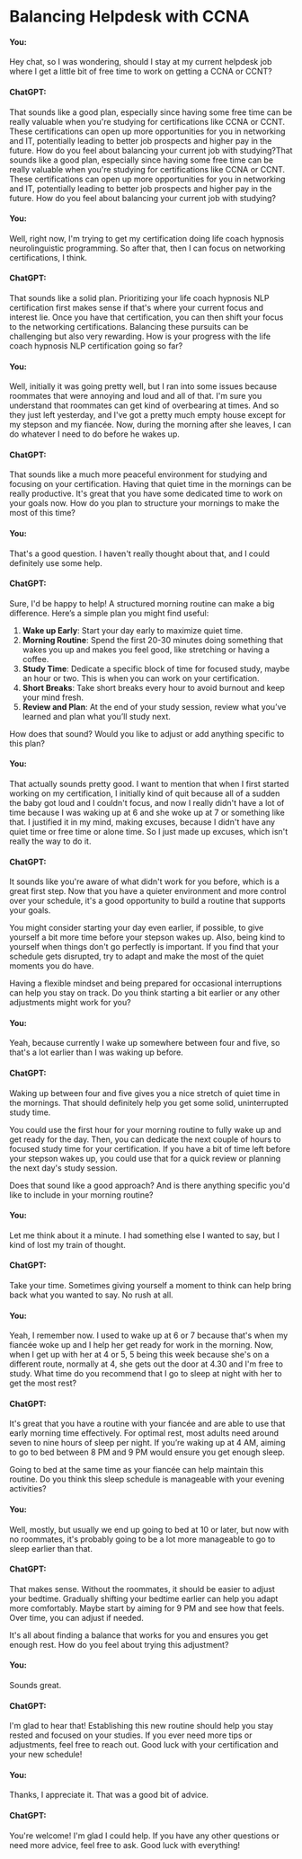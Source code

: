 # Balancing Helpdesk with CCNA

#### You:
Hey chat, so I was wondering, should I stay at my current helpdesk job where I get a little bit of free time to work on getting a CCNA or CCNT?

#### ChatGPT:
That sounds like a good plan, especially since having some free time can be really valuable when you're studying for certifications like CCNA or CCNT. These certifications can open up more opportunities for you in networking and IT, potentially leading to better job prospects and higher pay in the future. How do you feel about balancing your current job with studying?That sounds like a good plan, especially since having some free time can be really valuable when you're studying for certifications like CCNA or CCNT. These certifications can open up more opportunities for you in networking and IT, potentially leading to better job prospects and higher pay in the future. How do you feel about balancing your current job with studying?


#### You:
Well, right now, I'm trying to get my certification doing life coach hypnosis neurolinguistic programming. So after that, then I can focus on networking certifications, I think.

#### ChatGPT:
That sounds like a solid plan. Prioritizing your life coach hypnosis NLP certification first makes sense if that's where your current focus and interest lie. Once you have that certification, you can then shift your focus to the networking certifications. Balancing these pursuits can be challenging but also very rewarding. How is your progress with the life coach hypnosis NLP certification going so far?


#### You:
Well, initially it was going pretty well, but I ran into some issues because roommates that were annoying and loud and all of that. I'm sure you understand that roommates can get kind of overbearing at times. And so they just left yesterday, and I've got a pretty much empty house except for my stepson and my fiancée. Now, during the morning after she leaves, I can do whatever I need to do before he wakes up.

#### ChatGPT:
That sounds like a much more peaceful environment for studying and focusing on your certification. Having that quiet time in the mornings can be really productive. It's great that you have some dedicated time to work on your goals now. How do you plan to structure your mornings to make the most of this time?


#### You:
That's a good question. I haven't really thought about that, and I could definitely use some help.

#### ChatGPT:
Sure, I'd be happy to help! A structured morning routine can make a big difference. Here’s a simple plan you might find useful:

1. **Wake up Early**: Start your day early to maximize quiet time.
2. **Morning Routine**: Spend the first 20-30 minutes doing something that wakes you up and makes you feel good, like stretching or having a coffee.
3. **Study Time**: Dedicate a specific block of time for focused study, maybe an hour or two. This is when you can work on your certification.
4. **Short Breaks**: Take short breaks every hour to avoid burnout and keep your mind fresh.
5. **Review and Plan**: At the end of your study session, review what you’ve learned and plan what you’ll study next.

How does that sound? Would you like to adjust or add anything specific to this plan?


#### You:
That actually sounds pretty good. I want to mention that when I first started working on my certification, I initially kind of quit because all of a sudden the baby got loud and I couldn't focus, and now I really didn't have a lot of time because I was waking up at 6 and she woke up at 7 or something like that. I justified it in my mind, making excuses, because I didn't have any quiet time or free time or alone time. So I just made up excuses, which isn't really the way to do it.

#### ChatGPT:
It sounds like you're aware of what didn't work for you before, which is a great first step. Now that you have a quieter environment and more control over your schedule, it's a good opportunity to build a routine that supports your goals.

You might consider starting your day even earlier, if possible, to give yourself a bit more time before your stepson wakes up. Also, being kind to yourself when things don't go perfectly is important. If you find that your schedule gets disrupted, try to adapt and make the most of the quiet moments you do have.

Having a flexible mindset and being prepared for occasional interruptions can help you stay on track. Do you think starting a bit earlier or any other adjustments might work for you?


#### You:
Yeah, because currently I wake up somewhere between four and five, so that's a lot earlier than I was waking up before.

#### ChatGPT:
Waking up between four and five gives you a nice stretch of quiet time in the mornings. That should definitely help you get some solid, uninterrupted study time.

You could use the first hour for your morning routine to fully wake up and get ready for the day. Then, you can dedicate the next couple of hours to focused study time for your certification. If you have a bit of time left before your stepson wakes up, you could use that for a quick review or planning the next day's study session.

Does that sound like a good approach? And is there anything specific you'd like to include in your morning routine?


#### You:
Let me think about it a minute. I had something else I wanted to say, but I kind of lost my train of thought.

#### ChatGPT:
Take your time. Sometimes giving yourself a moment to think can help bring back what you wanted to say. No rush at all.


#### You:
Yeah, I remember now. I used to wake up at 6 or 7 because that's when my fiancée woke up and I help her get ready for work in the morning. Now, when I get up with her at 4 or 5, 5 being this week because she's on a different route, normally at 4, she gets out the door at 4.30 and I'm free to study. What time do you recommend that I go to sleep at night with her to get the most rest?

#### ChatGPT:
It's great that you have a routine with your fiancée and are able to use that early morning time effectively. For optimal rest, most adults need around seven to nine hours of sleep per night. If you’re waking up at 4 AM, aiming to go to bed between 8 PM and 9 PM would ensure you get enough sleep.

Going to bed at the same time as your fiancée can help maintain this routine. Do you think this sleep schedule is manageable with your evening activities?


#### You:
Well, mostly, but usually we end up going to bed at 10 or later, but now with no roommates, it's probably going to be a lot more manageable to go to sleep earlier than that.

#### ChatGPT:
That makes sense. Without the roommates, it should be easier to adjust your bedtime. Gradually shifting your bedtime earlier can help you adapt more comfortably. Maybe start by aiming for 9 PM and see how that feels. Over time, you can adjust if needed.

It's all about finding a balance that works for you and ensures you get enough rest. How do you feel about trying this adjustment?


#### You:
Sounds great.

#### ChatGPT:
I'm glad to hear that! Establishing this new routine should help you stay rested and focused on your studies. If you ever need more tips or adjustments, feel free to reach out. Good luck with your certification and your new schedule!


#### You:
Thanks, I appreciate it. That was a good bit of advice.

#### ChatGPT:
You're welcome! I'm glad I could help. If you have any other questions or need more advice, feel free to ask. Good luck with everything!
